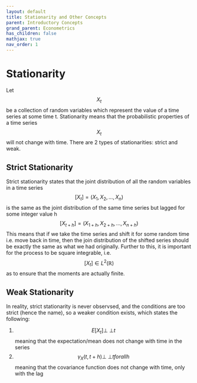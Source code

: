 ```yaml
---
layout: default
title: Stationarity and Other Concepts
parent: Introductory Concepts
grand_parent: Econometrics
has_children: false
mathjax: true
nav_order: 1
---
```


# Stationarity
Let $${X_t}$$ be a collection of random variables which represent the value of a time series at some time t. Stationarity means that the probabilistic properties of a time series $${X_t}$$ will not change with time. There are 2 types of stationarities: strict and weak.

## Strict Stationarity
Strict stationarity states that the joint distribution of all the random variables in a time series $$[X_t] = (X_1, X_2,...,X_n)$$ is the same as the joint distribution of the same time series but lagged for some integer value h $$[X_{t+h}] = (X_{1+h}, X_{2+h},...,X_{n+h})$$ This means that if we take the time series and shift it for some random time i.e. move back in time, then the join distribution of the shifted series should be exactly the same as what we had originally. Further to this, it is important for the process to be square integrable, i.e. $$[X_t] \in L^2(\mathbb{R})$$ as to ensure that the moments are actually finite.

## Weak Stationarity
In reality, strict stationarity is never observsed, and the conditions are too strict (hence the name), so a weaker condition exists, which states the following:

1. $$E[X_t] {\perp \!\!\! \perp} t$$ meaning that the expectation/mean does not change with time in the series
2. $$\gamma _X (t, t+h) {\perp \!\!\! \perp} t for all h$$ meaning that the covariance function does not change with time, only with the lag
